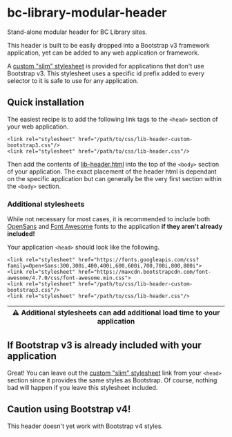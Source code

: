 # bc-library-modular-header
Stand-alone modular header for BC Library sites.

This header is built to be easily dropped into a Bootstrap v3 framework application, yet can be added to any web application or framework.

A [custom "slim" stylesheet](css/lib-header-custom-bootstrap3.css) is provided for applications that don't use Bootstrap v3. This stylesheet uses a specific id prefix added to every selector to it is safe to use for any application.

## Quick installation
The easiest recipe is to add the following link tags to the `<head>` section of your web application.

```
<link rel="stylesheet" href="/path/to/css/lib-header-custom-bootstrap3.css"/>
<link rel="stylesheet" href="/path/to/css/lib-header.css"/>
```

Then add the contents of [lib-header.html](lib-header.html) into the top of the `<body>` section of your application. The exact placement of the header html is dependant on the specific application but can generally be the very first section within the `<body>` section.

### Additional stylesheets

While not necessary for most cases, it is recommended to include both [OpenSans](https://fonts.google.com/specimen/Open+Sans) and [Font Awesome](http://fontawesome.io/) fonts to the application **if they aren't already included!**

Your application `<head>` should look like the following.

```
<link rel="stylesheet" href="https://fonts.googleapis.com/css?family=Open+Sans:300,300i,400,400i,600,600i,700,700i,800,800i">
<link rel="stylesheet" href="https://maxcdn.bootstrapcdn.com/font-awesome/4.7.0/css/font-awesome.min.css">
<link rel="stylesheet" href="/path/to/css/lib-header-custom-bootstrap3.css"/>
<link rel="stylesheet" href="/path/to/css/lib-header.css"/>
```
|     :warning: Additional stylesheets can add additional load time to your application     |
| :---: |


## If Bootstrap v3 is already included with your application

Great! You can leave out the [custom "slim" stylesheet](css/lib-header-custom-bootstrap3.css) link from your `<head>` section since it provides the same styles as Bootstrap. Of course, nothing bad will happen if you leave this stylesheet included.

## Caution using Bootstrap v4!

This header doesn't yet work with Bootstrap v4 styles. 

